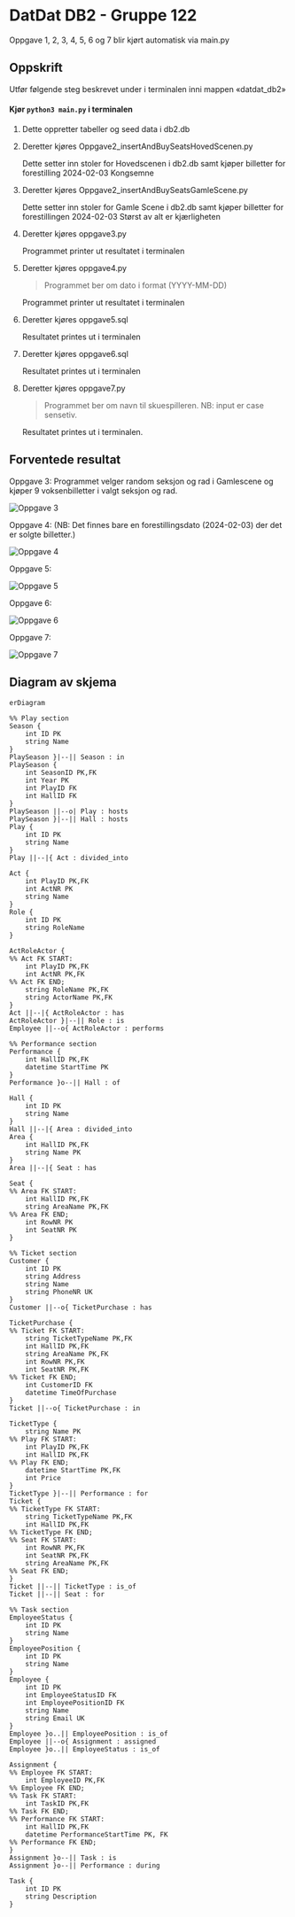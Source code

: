 # DatDat DB2 - Gruppe 122
Oppgave 1, 2, 3, 4, 5, 6 og 7 blir kjørt automatisk via main.py

## Oppskrift

Utfør følgende steg beskrevet under i terminalen inni mappen «datdat_db2»
#### Kjør `python3 main.py` i terminalen
    
1. Dette oppretter tabeller og seed data i db2.db 
    
2. Deretter kjøres Oppgave2_insertAndBuySeatsHovedScenen.py

    Dette setter inn stoler for Hovedscenen i db2.db samt kjøper billetter for forestilling 2024-02-03 Kongsemne

3. Deretter kjøres Oppgave2_insertAndBuySeatsGamleScene.py

    Dette setter inn stoler for Gamle Scene i db2.db samt kjøper billetter for forestillingen 2024-02-03 Størst av alt er kjærligheten

4.  Deretter kjøres oppgave3.py

    Programmet printer ut resultatet i terminalen
    
5. Deretter kjøres oppgave4.py

    > Programmet ber om dato i format (YYYY-MM-DD)
    
    Programmet printer ut resultatet i terminalen

6. Deretter kjøres oppgave5.sql

    Resultatet printes ut i terminalen
    
7. Deretter kjøres oppgave6.sql

    Resultatet printes ut i terminalen
    
8. Deretter kjøres oppgave7.py

    > Programmet ber om navn til skuespilleren. NB: input er case sensetiv. 
    
    Resultatet printes ut i terminalen.

## Forventede resultat

Oppgave 3:
Programmet velger random seksjon og rad i Gamlescene og kjøper 9 voksenbilletter i valgt seksjon og rad.

![Oppgave 3](./Bilder/Oppgave3.png)

Oppgave 4:
(NB: Det finnes bare en forestillingsdato (2024-02-03) der det er solgte billetter.)

![Oppgave 4](./Bilder/Oppgave4.png)

Oppgave 5:

![Oppgave 5](./Bilder/Oppgave5.png)

Oppgave 6:

![Oppgave 6](./Bilder/Oppgave6.png)

Oppgave 7:

![Oppgave 7](./Bilder/Oppgave7.png)

## Diagram av skjema

```mermaid
erDiagram

%% Play section
Season {
    int ID PK
    string Name
}
PlaySeason }|--|| Season : in
PlaySeason {
    int SeasonID PK,FK
    int Year PK
    int PlayID FK
    int HallID FK
}
PlaySeason ||--o| Play : hosts
PlaySeason }|--|| Hall : hosts
Play {
    int ID PK
    string Name
}
Play ||--|{ Act : divided_into

Act {
    int PlayID PK,FK
    int ActNR PK
    string Name
}
Role {
    int ID PK
    string RoleName
}

ActRoleActor {
%% Act FK START:
    int PlayID PK,FK
    int ActNR PK,FK
%% Act FK END;
    string RoleName PK,FK
    string ActorName PK,FK
}
Act ||--|{ ActRoleActor : has
ActRoleActor }|--|| Role : is
Employee ||--o{ ActRoleActor : performs

%% Performance section
Performance {
    int HallID PK,FK
    datetime StartTime PK
}
Performance }o--|| Hall : of

Hall {
    int ID PK
    string Name 
}
Hall ||--|{ Area : divided_into
Area {
    int HallID PK,FK
    string Name PK
}
Area ||--|{ Seat : has

Seat {
%% Area FK START:
    int HallID PK,FK
    string AreaName PK,FK
%% Area FK END;
    int RowNR PK
    int SeatNR PK
}

%% Ticket section
Customer {
    int ID PK
    string Address
    string Name
    string PhoneNR UK
}
Customer ||--o{ TicketPurchase : has

TicketPurchase {
%% Ticket FK START:
    string TicketTypeName PK,FK
    int HallID PK,FK
    string AreaName PK,FK
    int RowNR PK,FK
    int SeatNR PK,FK
%% Ticket FK END;
    int CustomerID FK
    datetime TimeOfPurchase
}
Ticket ||--o{ TicketPurchase : in

TicketType {
    string Name PK
%% Play FK START:
    int PlayID PK,FK
    int HallID PK,FK
%% Play FK END;
    datetime StartTime PK,FK
    int Price
}
TicketType }|--|| Performance : for
Ticket {
%% TicketType FK START:
    string TicketTypeName PK,FK
    int HallID PK,FK
%% TicketType FK END;
%% Seat FK START:
    int RowNR PK,FK
    int SeatNR PK,FK
    string AreaName PK,FK
%% Seat FK END;
}
Ticket ||--|| TicketType : is_of
Ticket ||--|| Seat : for

%% Task section
EmployeeStatus {
    int ID PK
    string Name
}
EmployeePosition {
    int ID PK
    string Name
}
Employee {
    int ID PK
    int EmployeeStatusID FK
    int EmployeePositionID FK
    string Name
    string Email UK
}
Employee }o..|| EmployeePosition : is_of
Employee ||--o{ Assignment : assigned
Employee }o..|| EmployeeStatus : is_of

Assignment {
%% Employee FK START:
    int EmployeeID PK,FK
%% Employee FK END;
%% Task FK START:
    int TaskID PK,FK
%% Task FK END;
%% Performance FK START:
    int HallID PK,FK
    datetime PerformanceStartTime PK, FK
%% Performance FK END;
}
Assignment }o--|| Task : is
Assignment }o--|| Performance : during

Task {
    int ID PK
    string Description
}
```